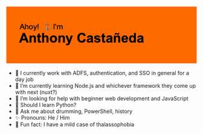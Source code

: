 <!--
**anthonycastaneda/anthonycastaneda** is a ✨ _special_ ✨ repository because its `README.md` (this file) appears on your GitHub profile.
-->
![header](https://github.com/anthonycastaneda/anthonycastaneda/blob/b21a908de00a06fe63f356c64153cefba1bcafa0/header.png)
- 🔐 I currently work with ADFS, authentication, and SSO in general for a day job
- 🌱 I’m currently learning Node.js and whichever framework they come up with next  (nuxt?)
- 🤔 I’m looking for help with beginner web development and JavaScript
- 🐍 Should I learn Python?
- 💬 Ask me about drumming, PowerShell, history
- ✨ Pronouns: He / Him
- 🌊 Fun fact: I have a mild case of thalassophobia

